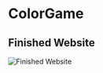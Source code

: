# ColorGame

## Finished Website
![Finished Website](https://github.com/GralakGroup/Images/blob/master/ColorGame.png)
